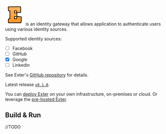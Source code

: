 ![Exter icon](docs/icons/exter_icon.png) is an identity gateway that allows application to authenticate users using various identity sources.

Supported identity sources:
- [ ] Facebook
- [ ] GitHub
- [x] Google
- [ ] Linkedin

See Exter's [GitHub repository](https://github.com/btnguyen2k/exter/) for details.

Latest release [`v0.1.0`](RELEASE-NOTES.md).

You can [deploy Exter](#buil--run) on your own infrastructure, on-premises or cloud. Or leverage the [pre-hosted Exter](ExterOSS.md).

## Build & Run

//TODO
